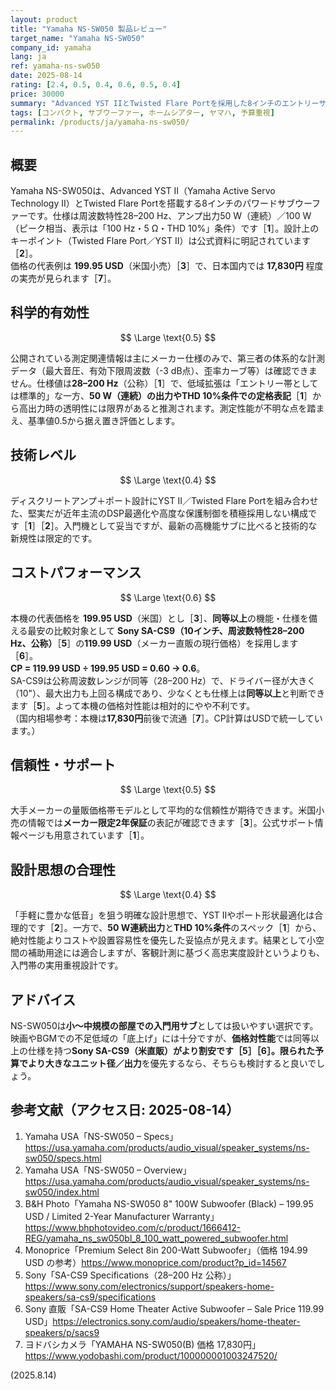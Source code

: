 ```yaml
---
layout: product
title: "Yamaha NS-SW050 製品レビュー"
target_name: "Yamaha NS-SW050"
company_id: yamaha
lang: ja
ref: yamaha-ns-sw050
date: 2025-08-14
rating: [2.4, 0.5, 0.4, 0.6, 0.5, 0.4]
price: 30000
summary: "Advanced YST IIとTwisted Flare Portを採用した8インチのエントリーサブウーファー。28–200 Hzの仕様と50 W（連続）の出力は小～中規模空間の基本的な低音補強向きで、測定性能の公的データは限られます。"
tags: [コンパクト, サブウーファー, ホームシアター, ヤマハ, 予算重視]
permalink: /products/ja/yamaha-ns-sw050/
---
```

## 概要

Yamaha NS-SW050は、Advanced YST II（Yamaha Active Servo Technology II）とTwisted Flare Portを搭載する8インチのパワードサブウーファーです。仕様は周波数特性28–200 Hz、アンプ出力50 W（連続）／100 W（ピーク相当、表示は「100 Hz・5 Ω・THD 10%」条件）です［**1**］。設計上のキーポイント（Twisted Flare Port／YST II）は公式資料に明記されています［**2**］。  
価格の代表例は **199.95 USD**（米国小売）［**3**］で、日本国内では **17,830円** 程度の実売が見られます［**7**］。

## 科学的有効性

$$ \Large \text{0.5} $$

公開されている測定関連情報は主にメーカー仕様のみで、第三者の体系的な計測データ（最大音圧、有効下限周波数（-3 dB点）、歪率カーブ等）は確認できません。仕様値は**28–200 Hz**（公称）［**1**］で、低域拡張は「エントリー帯としては標準的」な一方、**50 W（連続）**の出力や**THD 10%条件での定格表記**［**1**］から高出力時の透明性には限界があると推測されます。測定性能が不明な点を踏まえ、基準値0.5から据え置き評価とします。

## 技術レベル

$$ \Large \text{0.4} $$

ディスクリートアンプ＋ポート設計にYST II／Twisted Flare Portを組み合わせた、堅実だが近年主流のDSP最適化や高度な保護制御を積極採用しない構成です［**1**］［**2**］。入門機として妥当ですが、最新の高機能サブに比べると技術的な新規性は限定的です。

## コストパフォーマンス

$$ \Large \text{0.6} $$

本機の代表価格を **199.95 USD**（米国）とし［**3**］、**同等以上**の機能・仕様を備える最安の比較対象として **Sony SA-CS9（10インチ、周波数特性28–200 Hz、公称）**［**5**］の**119.99 USD**（メーカー直販の現行価格）を採用します［**6**］。  
**CP = 119.99 USD ÷ 199.95 USD = 0.60 → 0.6**。  
SA-CS9は公称周波数レンジが同等（28–200 Hz）で、ドライバー径が大きく（10"）、最大出力も上回る構成であり、少なくとも仕様上は**同等以上**と判断できます［**5**］。よって本機の価格対性能は相対的にやや不利です。  
（国内相場参考：本機は**17,830円**前後で流通［**7**］。CP計算はUSDで統一しています。）

## 信頼性・サポート

$$ \Large \text{0.5} $$

大手メーカーの量販価格帯モデルとして平均的な信頼性が期待できます。米国小売の情報では**メーカー限定2年保証**の表記が確認できます［**3**］。公式サポート情報ページも用意されています［**1**］。

## 設計思想の合理性

$$ \Large \text{0.4} $$

「手軽に豊かな低音」を狙う明確な設計思想で、YST IIやポート形状最適化は合理的です［**2**］。一方で、**50 W連続出力**と**THD 10%条件**のスペック［**1**］から、絶対性能よりコストや設置容易性を優先した妥協点が見えます。結果として小空間の補助用途には適合しますが、客観計測に基づく高忠実度設計というよりも、入門帯の実用重視設計です。

## アドバイス

NS-SW050は**小～中規模の部屋での入門用サブ**としては扱いやすい選択です。映画やBGMでの不足低域の「底上げ」には十分ですが、**価格対性能**では同等以上の仕様を持つ**Sony SA-CS9（米直販）**がより割安です［**5**］［**6**］。限られた予算で**より大きなユニット径／出力**を優先するなら、そちらも検討すると良いでしょう。

## 参考文献（アクセス日: 2025-08-14）

1. Yamaha USA「NS-SW050 – Specs」<https://usa.yamaha.com/products/audio_visual/speaker_systems/ns-sw050/specs.html>  
2. Yamaha USA「NS-SW050 – Overview」<https://usa.yamaha.com/products/audio_visual/speaker_systems/ns-sw050/index.html>  
3. B&H Photo「Yamaha NS-SW050 8" 100W Subwoofer (Black) – 199.95 USD / Limited 2-Year Manufacturer Warranty」<https://www.bhphotovideo.com/c/product/1666412-REG/yamaha_ns_sw050bl_8_100_watt_powered_subwoofer.html>  
4. Monoprice「Premium Select 8in 200-Watt Subwoofer」（価格 194.99 USD の参考）<https://www.monoprice.com/product?p_id=14567>  
5. Sony「SA-CS9 Specifications（28–200 Hz 公称）」<https://www.sony.com/electronics/support/speakers-home-speakers/sa-cs9/specifications>  
6. Sony 直販「SA-CS9 Home Theater Active Subwoofer – Sale Price 119.99 USD」<https://electronics.sony.com/audio/speakers/home-theater-speakers/p/sacs9>  
7. ヨドバシカメラ「YAMAHA NS-SW050(B) 価格 17,830円」<https://www.yodobashi.com/product/100000001003247520/>

(2025.8.14)

